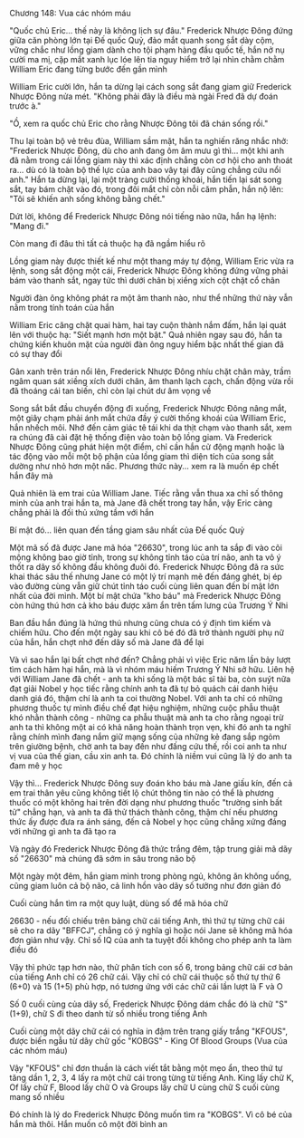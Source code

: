 




Chương 148: Vua các nhóm máu

"Quốc chủ Eric... thế này là không lịch sự đâu." Frederick Nhược Đông đứng giữa căn phòng lớn tại Đế quốc Quỷ, đảo mắt quanh song sắt dày cộm, vững chắc như lồng giam dành cho tội phạm hàng đầu quốc tế, hắn nở nụ cười ma mị, cặp mắt xanh lục lóe lên tia nguy hiểm trở lại nhìn chằm chằm William Eric đang từng bước đến gần mình

William Eric cười lớn, hắn ta dừng lại cách song sắt đang giam giữ Frederick Nhược Đông nửa mét. "Không phải đây là điều mà ngài Fred đã dự đoán trước à."

"Ồ, xem ra quốc chủ Eric cho rằng Nhược Đông tôi đã chán sống rồi."

Thu lại toàn bộ vẻ trêu đùa, William sầm mặt, hắn ta nghiến răng nhắc nhở: "Frederick Nhược Đông, dù cho anh đang ôm âm mưu gì thì... một khi anh đã nằm trong cái lồng giam này thì xác định chẳng còn cơ hội cho anh thoát ra... dù có là toàn bộ thế lực của anh bao vây tại đây cũng chẳng cứu nổi anh." Hắn ta dừng lại, lại một tràng cười thống khoái, hắn tiến lại sát song sắt, tay bám chặt vào đó, trong đôi mắt chỉ còn nỗi căm phẫn, hắn nộ lên: "Tôi sẽ khiến anh sống không bằng chết."

Dứt lời, không để Frederick Nhược Đông nói tiếng nào nữa, hắn hạ lệnh: "Mang đi."


Còn mang đi đâu thì tất cả thuộc hạ đã ngầm hiểu rõ

Lồng giam này được thiết kế như một thang máy tự động, William Eric vừa ra lệnh, song sắt động một cái, Frederick Nhược Đông không đứng vững phải bám vào thanh sắt, ngay tức thì dưới chân bị xiềng xích cột chặt cổ chân

Người đàn ông không phát ra một âm thanh nào, như thể những thứ này vẫn nằm trong tính toán của hắn

William Eric căng chặt quai hàm, hai tay cuộn thành nắm đấm, hắn lại quát lên với thuộc hạ: "Siết mạnh hơn một bật." Quả nhiên ngay sau đó, hắn ta chứng kiến khuôn mặt của người đàn ông nguy hiểm bậc nhất thế gian đã có sự thay đổi

Gân xanh trên trán nổi lên, Frederick Nhược Đông nhíu chặt chân mày, trầm ngâm quan sát xiềng xích dưới chân, âm thanh lạch cạch, chấn động vừa rồi đã thoáng cái tan biến, chỉ còn lại chút dư âm vọng về

Song sắt bắt đầu chuyển động đi xuống, Frederick Nhược Đông nâng mắt, một giây chạm phải ánh mắt chứa đầy ý cười thống khoái của William Eric, hắn nhếch môi. Nhớ đến cảm giác tê tái khi da thịt chạm vào thanh sắt, xem ra chúng đã cài đặt hệ thống điện vào toàn bộ lồng giam. Và Frederick Nhược Đông cũng phát hiện một điểm, chỉ cần hắn cử động mạnh hoặc là tác động vào mỗi một bộ phận của lồng giam thì diện tích của song sắt dường như nhỏ hơn một nấc. Phương thức này... xem ra là muốn ép chết hắn đây mà

Quả nhiên là em trai của William Jane. Tiếc rằng vẫn thua xa chỉ số thông minh của anh trai hắn ta, mà Jane đã chết trong tay hắn, vậy Eric càng chẳng phải là đối thủ xứng tầm với hắn

Bí mật đó... liên quan đến tầng giam sâu nhất của Đế quốc Quỷ

Một mã số đã được Jane mã hóa "26630", trong lúc anh ta sắp đi vào cõi mộng không bao giờ tỉnh, trong sự không tỉnh táo của trí não, anh ta vô ý thốt ra dãy số không đầu không đuôi đó. Frederick Nhược Đông đã ra sức khai thác sâu thế nhưng Jane có một lý trí mạnh mẽ đến đáng ghét, bị ép vào đường cùng vẫn giữ chút tỉnh táo cuối cùng liên quan đến bí mật lớn nhất của đời mình. Một bí mật chứa "kho báu" mà Frederick Nhược Đông còn hứng thú hơn cả kho báu được xăm ẩn trên tấm lưng của Trương Ý Nhi

Ban đầu hắn đúng là hứng thú nhưng cũng chưa có ý định tìm kiếm và chiếm hữu. Cho đến một ngày sau khi cô bé đó đã trở thành người phụ nữ của hắn, hắn chợt nhớ đến dãy số mà Jane đã để lại

Và vì sao hắn lại bất chợt nhớ đến? Chẳng phải vì việc Eric năm lần bảy lượt tìm cách hãm hại hắn, mà là vì nhóm máu hiếm Trương Ý Nhi sở hữu. Liên hệ với William Jane đã chết - anh ta khi sống là một bác sĩ tài ba, còn suýt nữa đạt giải Nobel y học tiếc rằng chính anh ta đã tự bỏ quách cái danh hiệu danh giá đó, thậm chí là anh ta coi thường Nobel. Với anh ta chỉ có những phương thuốc tự mình điều chế đạt hiệu nghiệm, những cuộc phẫu thuật khó nhằn thành công - những ca phẫu thuật mà anh ta cho rằng ngoại trừ anh ta thì không một ai có khả năng hoàn thành trọn vẹn, khi đó anh ta nghĩ rằng chính mình đang nắm giữ mạng sống của những kẻ đang sắp ngỏm trên giường bệnh, chờ anh ta bay đến như đấng cứu thế, rồi coi anh ta như vị vua của thế gian, cầu xin anh ta. Đó chính là niềm vui cũng là lý do anh ta đam mê y học

Vậy thì... Frederick Nhược Đông suy đoán kho báu mà Jane giấu kín, đến cả em trai thân yêu cũng không tiết lộ chút thông tin nào có thể là phương thuốc có một không hai trên đời dạng như phương thuốc "trường sinh bất tử" chẳng hạn, và anh ta đã thử thách thành công, thậm chí nếu phương thức ấy được đưa ra ánh sáng, đến cả Nobel y học cũng chẳng xứng đáng với những gì anh ta đã tạo ra

Và ngày đó Frederick Nhược Đông đã thức trắng đêm, tập trung giải mã dãy số "26630" mà chúng đã sớm in sâu trong não bộ

Một ngày một đêm, hắn giam mình trong phòng ngủ, không ăn không uống, cũng giam luôn cả bộ não, cả linh hồn vào dãy số tưởng như đơn giản đó

Cuối cùng hắn tìm ra một quy luật, dùng số để mã hóa chữ

26630 - nếu đối chiếu trên bảng chữ cái tiếng Anh, thì thứ tự từng chữ cái sẽ cho ra dãy "BFFCJ", chẳng có ý nghĩa gì hoặc nói Jane sẽ không mã hóa đơn giản như vậy. Chỉ số IQ của anh ta tuyệt đối không cho phép anh ta làm điều đó

Vậy thì phức tạp hơn nào, thử phân tích con số 6, trong bảng chữ cái cơ bản của tiếng Anh chỉ có 26 chữ cái. Vậy chỉ có chữ cái thuộc số thứ tự thứ 6 (6+0) và 15 (1+5) phù hợp, nó tương ứng với các chữ cái lần lượt là F và O

Số 0 cuối cùng của dãy số, Frederick Nhược Đông dám chắc đó là chữ "S" (1+9), chữ S đi theo danh từ số nhiều trong tiếng Anh

Cuối cùng một dãy chữ cái có nghĩa in đậm trên trang giấy trắng "KFOUS", được biến ngẫu từ dãy chữ gốc "KOBGS" - King Of Blood Groups (Vua của các nhóm máu)

Vậy "KFOUS" chỉ đơn thuần là cách viết tắt bằng một mẹo ẩn, theo thứ tự tăng dần 1, 2, 3, 4 lấy ra một chữ cái trong từng từ tiếng Anh. King lấy chữ K, Of lấy chữ F, Blood lấy chữ O và Groups lấy chữ U cùng chữ S cuối cùng mang số nhiều

Đó chính là lý do Frederick Nhược Đông muốn tìm ra "KOBGS". Vì cô bé của hắn mà thôi. Hắn muốn cô một đời bình an




